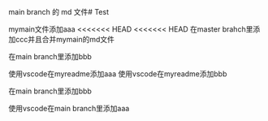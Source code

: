
main branch 的 md 文件# Test

mymain文件添加aaa
<<<<<<< HEAD
<<<<<<< HEAD
在master brahch里添加ccc并且合并mymain的md文件

在main branch里添加bbb


使用vscode在myreadme添加aaa
使用vscode在myreadme添加bbb

在main branch里添加bbb

使用vscode在main branch里添加aaa

